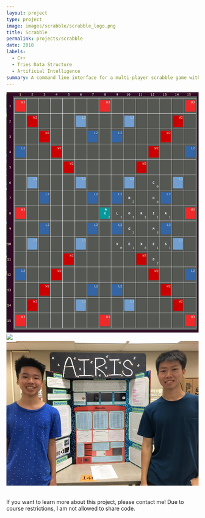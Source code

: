 ```yaml
---
layout: project
type: project
image: images/scrabble/scrabble_logo.png
title: Scrabble
permalink: projects/scrabble
date: 2018
labels:
  - C++
  - Tries Data Structure
  - Artificial Intelligence
summary: A command line interface for a multi-player scrabble game with two artificial intelligence players with point and word length heuristics.
---
```

<img class class="ui medium right floated rounded image" src="../images/scrabble/scrabble_logo.png">


<img src="../images/scrabble/scrabble_board.png">

<br>
<img class class="ui medium left floated rounded image" src="../images/airisgroup.jpg">
<br>
<br>


If you want to learn more about this project, please contact me! Due to course restrictions, I am not allowed to share code.
